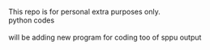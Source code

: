 This repo is for personal extra purposes only.
<br> python codes <br>
<br> will be adding new program for coding too of sppu output<br>
